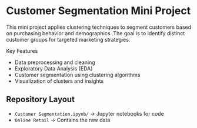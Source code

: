 # Customer Segmentation Mini Project

This mini project applies clustering techniques to segment customers based on purchasing behavior and demographics. The goal is to identify distinct customer groups for targeted marketing strategies.

Key Features
- Data preprocessing and cleaning
- Exploratory Data Analysis (EDA)
- Customer segmentation using clustering algorithms
- Visualization of clusters and insights

## Repository Layout
- `Customer Segmentation.ipynb/` → Jupyter notebooks for code
- `Online Retail` → Contains the raw data


